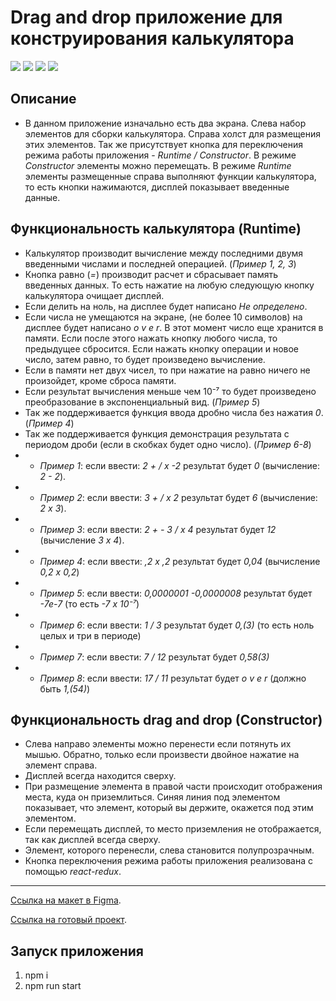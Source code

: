 # Drag and drop приложение для конструирования калькулятора

![](https://shields.io/badge/-HTML-orange)
![](https://shields.io/badge/-CSS-blue)
![](https://shields.io/badge/-JavaScript-yellow)
![](https://shields.io/badge/-React.JS-05D9FF)

## Описание
 - В данном приложение изначально есть два экрана. Слева набор элементов для сборки калькулятора. Справа холст для размещения этих элементов. Так же присутствует кнопка для переключения режима работы приложения - *Runtime / Constructor*. В режиме *Constructor* элементы можно перемещать. В режиме *Runtime* элементы размещенные справа выполняют функции калькулятора, то есть кнопки нажимаются, дисплей показывает введенные данные.

## Функциональность калькулятора (Runtime)
 - Калькулятор производит вычисление между последними двумя введенными числами и последней операцией. (*Пример 1, 2, 3*)
 - Кнопка равно (*=*) производит расчет и сбрасывает память введенных данных. То есть нажатие на любую следующую кнопку калькулятора очищает дисплей.
 - Если делить на ноль, на дисплее будет написано *Не определено*.
 - Если числа не умещаются на экране, (не более 10 символов) на дисплее будет написано *o v e r*. В этот момент число еще хранится в памяти. Если после этого нажать кнопку любого числа, то предыдущее сбросится. Если нажать кнопку операции и новое число, затем равно, то будет произведено вычисление.
 - Если в памяти нет двух чисел, то при нажатие на равно ничего не произойдет, кроме сброса памяти.
 - Если результат вычисления меньше чем 10⁻⁷ то будет произведено преобразование в экспоненциальный вид. (*Пример 5*)
 - Так же поддерживается функция ввода дробно числа без нажатия *0*. (*Пример 4*)
 - Так же поддерживается функция демонстрация результата с периодом дроби (если в скобках будет одно число). (*Пример 6-8*)
 - - *Пример 1*: если ввести: *2 + / х -2* результат будет *0* (вычисление: *2 - 2*).
 - - *Пример 2*: если ввести: *3 + / х 2* результат будет *6* (вычисление: *2 х 3*).
 - - *Пример 3*: если ввести: *2 + - 3 / х 4* результат будет *12* (вычисление *3 х 4*).
 - - *Пример 4*: если ввести: *,2 х ,2* результат будет *0,04* (вычисление *0,2 х 0,2*)
 - - *Пример 5*: если ввести: *0,0000001 -0,0000008* результат будет *-7е-7* (то есть *-7 х 10⁻⁷*)
 - - *Пример 6*: если ввести: *1 / 3* результат будет *0,(3)* (то есть ноль целых и три в периоде)
 - - *Пример 7*: если ввести: *7 / 12* результат будет *0,58(3)*
 - - *Пример 8*: если ввести: *17 / 11* результат будет *o v e r* (должно быть *1,(54)*)

 ## Функциональность drag and drop (Constructor)
  - Слева направо элементы можно перенести если потянуть их мышью. Обратно, только если произвести двойное нажатие на элемент справа.
 - Дисплей всегда находится сверху.
 - При размещение элемента в правой части происходит отображения места, куда он приземлиться. Синяя линия под элементом показывает, что элемент, который вы держите, окажется под этим элементом.
 - Если перемещать дисплей, то место приземления не отображается, так как дисплей всегда сверху.
 - Элемент, которого перенесли, слева становится полупрозрачным.
 - Кнопка переключения режима работы приложения реализована с помощью *react-redux*. 

<tr>
    <hr>
</tr>

 [Ссылка на макет в Figma](https://www.figma.com/file/pdYzuOkvXY3Q00YRAMsLuz/Calculator-Constructor).

 [Ссылка на готовый проект](https://tyt34.github.io/Calculator-Constructor/).

 ## Запуск приложения
1. npm i
2. npm run start
